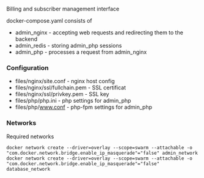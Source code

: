 Billing and subscriber management interface

docker-compose.yaml consists of
 + admin_nginx - accepting web requests and redirecting them to the backend
 + admin_redis - storing admin_php sessions
 + admin_php - processes a request from admin_nginx

### Configuration
 + files/nginx/site.conf - nginx host config
 + files/nginx/ssl/fullchain.pem - SSL certificat
 + files/nginx/ssl/privkey.pem - SSL key
 + files/php/php.ini - php settings for admin_php
 + files/php/www.conf - php-fpm settings for admin_php

### Networks

Required networks

```
docker network create --driver=overlay --scope=swarm --attachable -o "com.docker.network.bridge.enable_ip_masquerade"="false" admin_network
docker network create --driver=overlay --scope=swarm --attachable -o "com.docker.network.bridge.enable_ip_masquerade"="false" database_network
```
